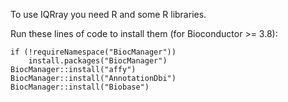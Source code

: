 To use IQRray you need R and some R libraries.

Run these lines of code to install them (for Bioconductor >= 3.8):

```
if (!requireNamespace("BiocManager"))
    install.packages("BiocManager")
BiocManager::install("affy")
BiocManager::install("AnnotationDbi")
BiocManager::install("Biobase")
```
